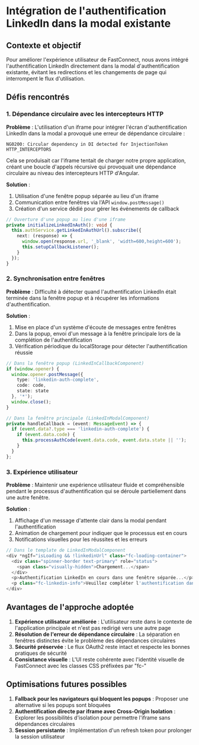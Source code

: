 # Intégration de l'authentification LinkedIn dans la modal existante

## Contexte et objectif
Pour améliorer l'expérience utilisateur de FastConnect, nous avons intégré l'authentification LinkedIn directement dans la modal d'authentification existante, évitant les redirections et les changements de page qui interrompent le flux d'utilisation.

## Défis rencontrés

### 1. Dépendance circulaire avec les intercepteurs HTTP

**Problème** : L'utilisation d'un iframe pour intégrer l'écran d'authentification LinkedIn dans la modal a provoqué une erreur de dépendance circulaire :
```
NG0200: Circular dependency in DI detected for InjectionToken HTTP_INTERCEPTORS
```

Cela se produisait car l'iframe tentait de charger notre propre application, créant une boucle d'appels récursive qui provoquait une dépendance circulaire au niveau des intercepteurs HTTP d'Angular.

**Solution** :
1. Utilisation d'une fenêtre popup séparée au lieu d'un iframe
2. Communication entre fenêtres via l'API `window.postMessage()`
3. Création d'un service dédié pour gérer les événements de callback

```typescript
// Ouverture d'une popup au lieu d'une iframe
private initializeLinkedInAuth(): void {
  this.authService.getLinkedInAuthUrl().subscribe({
    next: (response) => {
      window.open(response.url, '_blank', 'width=600,height=600');
      this.setupCallbackListener();
    }
  });
}
```

### 2. Synchronisation entre fenêtres

**Problème** : Difficulté à détecter quand l'authentification LinkedIn était terminée dans la fenêtre popup et à récupérer les informations d'authentification.

**Solution** :
1. Mise en place d'un système d'écoute de messages entre fenêtres
2. Dans la popup, envoi d'un message à la fenêtre principale lors de la complétion de l'authentification
3. Vérification périodique du localStorage pour détecter l'authentification réussie

```typescript
// Dans la fenêtre popup (LinkedInCallbackComponent)
if (window.opener) {
  window.opener.postMessage({ 
    type: 'linkedin-auth-complete', 
    code: code, 
    state: state 
  }, '*');
  window.close();
}

// Dans la fenêtre principale (LinkedInModalComponent)
private handleCallback = (event: MessageEvent) => {
  if (event.data?.type === 'linkedin-auth-complete') {
    if (event.data.code) {
      this.processAuthCode(event.data.code, event.data.state || '');
    }
  }
};
```

### 3. Expérience utilisateur

**Problème** : Maintenir une expérience utilisateur fluide et compréhensible pendant le processus d'authentification qui se déroule partiellement dans une autre fenêtre.

**Solution** :
1. Affichage d'un message d'attente clair dans la modal pendant l'authentification
2. Animation de chargement pour indiquer que le processus est en cours
3. Notifications visuelles pour les réussites et les erreurs

```typescript
// Dans le template de LinkedInModalComponent
<div *ngIf="isLoading && !linkedinUrl" class="fc-loading-container">
  <div class="spinner-border text-primary" role="status">
    <span class="visually-hidden">Chargement...</span>
  </div>
  <p>Authentification LinkedIn en cours dans une fenêtre séparée...</p>
  <p class="fc-linkedin-info">Veuillez compléter l'authentification dans la fenêtre qui s'est ouverte.</p>
</div>
```

## Avantages de l'approche adoptée

1. **Expérience utilisateur améliorée** : L'utilisateur reste dans le contexte de l'application principale et n'est pas redirigé vers une autre page
2. **Résolution de l'erreur de dépendance circulaire** : La séparation en fenêtres distinctes évite le problème des dépendances circulaires
3. **Sécurité préservée** : Le flux OAuth2 reste intact et respecte les bonnes pratiques de sécurité
4. **Consistance visuelle** : L'UI reste cohérente avec l'identité visuelle de FastConnect avec les classes CSS préfixées par "fc-"

## Optimisations futures possibles

1. **Fallback pour les navigateurs qui bloquent les popups** : Proposer une alternative si les popups sont bloquées
2. **Authentification directe par iframe avec Cross-Origin Isolation** : Explorer les possibilités d'isolation pour permettre l'iframe sans dépendances circulaires
3. **Session persistante** : Implémentation d'un refresh token pour prolonger la session utilisateur
